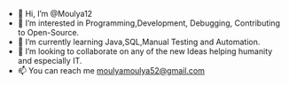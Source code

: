 - 👋 Hi, I’m @Moulya12
- 👀 I’m interested in Programming,Development, Debugging, Contributing to Open-Source.
- 🌱 I’m currently learning Java,SQL,Manual Testing and Automation.
- 💞️ I’m looking to collaborate on any of the new Ideas helping humanity and especially IT.
- 📫 You can reach me moulyamoulya52@gmail.com

<!---
Moulya12/Moulya12 is a ✨ special ✨ repository because its `README.md` (this file) appears on your GitHub profile.
You can click the Preview link to take a look at your changes.
--->
